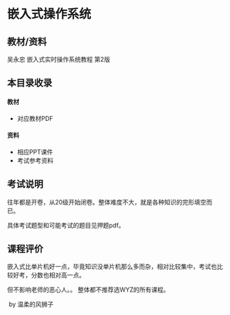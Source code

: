 # 嵌入式操作系统

## 教材/资料

吴永忠 嵌入式实时操作系统教程 第2版 



## 本目录收录

#### 教材

- 对应教材PDF

#### 资料

- 相应PPT课件
- 考试参考资料



## 考试说明

往年都是开卷，从20级开始闭卷。整体难度不大，就是各种知识的完形填空而已。

具体考试题型和可能考试的题目见押题pdf。



## 课程评价

嵌入式比单片机好一点，毕竟知识没单片机那么多而杂，相对比较集中，考试也比较好考，分数也相对高一点。

但不影响老师的恶心人。。 整体都不推荐选WYZ的所有课程。

​																																													by 温柔的风狮子

